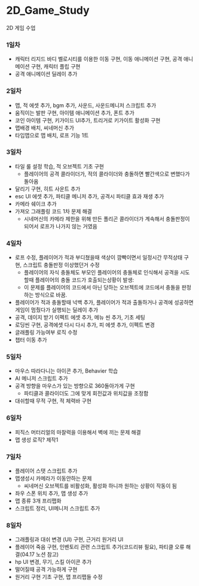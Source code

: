 # 2D_Game_Study
 2D 게임 수업

### 1일차
- 캐릭터 리지드 바디 벨로시티를 이용한 이동 구현, 이동 애니메이션 구현, 공격 애니메이션 구현, 캐릭터 플립 구현
- 공격 애니메이션 딜레이 추가

### 2일차
- 맵, 적 에셋 추가, bgm 추가, 사운드, 사운드메니저 스크립트 추가
- 움직이는 발판 구현, 아이템 애니메이션 추가, 폰트 추가
- 코인 아이템 구현, 키가이드 UI추가, 트리거로 키가이트 활성화 구현
- 맵배경 배치, 씨네머신 추가
- 타입맵으로 맵 배치, 로프 기능 1트

### 3일차
- 타일 룰 설정 학습, 적 오브젝트 기초 구현
  - 플레이어의 공격 콜라이더가, 적의 콜라이더와 충돌하면 빨간색으로 변했다가 돌아옴
- 달리기 구현, 히트 사운트 추가
- esc UI 에셋 추가, 파티클 메니저 추가, 공격시 파티클 효과 재생 추가
- 카메라 쉐이크 추가
- 가져오 그래플링 코드 1차 문제 해결
  - 시네머신의 카메라 제한을 위해 만든 폴리곤 콜라이더가 계속해서 충돌판정이 되어서 로프가 나가지 않는 거였음

### 4일차
- 로프 수정, 플레이어가 적과 부디쳤을때 색상이 깜빡이면서 일정시간 무적상태 구현, 스크립트 충돌판정 이상했던거 수정
  - 플레이어의 자식 충돌체도 부모인 플레이어의 충돌체로 인식해서 공격을 시도할때 플레이어의 충돌 코드가 호출되는상황이 발생:
  - 이 문제를 플레이어의 코드에서 아닌 당하는 오브젝트에 코드에서 충돌을 판정하는 방식으로 바꿈.
-  플레이어가 적과 충돌할때 넉백 추가, 플레이어가 적과 출돌하거나 공격에 성공하면 게임이 멈췄다가 실행되는 딜레이 추가
-  공격, 데이지 받기 이펙트 에셋 추가, 메뉴 씬 추가, 기초 세팅
-  로딩씬 구현, 공격에셋 다시 다시 추가, 피 에셋 추가, 이펙트 변경
-  글래플링 가능여부 로직 수정
-  챕터 이동 추가 

### 5일차
- 마우스 따라다니는 아이콘 추가, Behavier 학습
- AI 메니저 스크립트 추가
- 공격 방향을 마우스가 있는 방향으로 360돌아가게 구현
  - 파티클과 콜라이더도 그에 맞게 회전값과 위치값을 조정함
- 대쉬할때 무적 구현, 적 체력바 구현

### 6일차
- 피직스 머터리얼의 마찰력을 이용해서 벽에 끼는 문제 해결
- 맵 생성 로직? 제작1

### 7일차
- 플레이어 스탯 스크립트 추가
- 맵생성시 카메라가 이동안하는 문제
  - 씨네머신 오브젝트를 비활성화, 활성화 하니까 원하는 상황이 작동이 됨
- 좌우 스폰 위치 추가, 맵 생성 추가
- 맵 종류 3개 프리팹화
- 스크립트 정리, UI메니저 스크립트 추가 

### 8일차
- 그래플링과 대쉬 변경 (UI) 구현, 근거리 원거리 UI
- 플레이어 죽음 구현, 인벤토리 관련 스크립트 추가(코드리뷰 필요), 파티클 오류 해결(04.17 노션 참고)
- hp UI 변경, 무기, 스킬 아이콘 추가
- 떨어질때 공격 가능하게 구현
- 원거리 구현 기초 구현, 맵 프리팹들 수정

